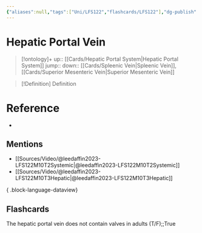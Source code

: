 ```yaml
---
{"aliases":null,"tags":["Uni/LFS122","flashcards/LFS122"],"dg-publish":true,"permalink":"/cards/hepatic-portal-vein/","dgPassFrontmatter":true}
---
```


# Hepatic Portal Vein

> [!ontology]+
> up:: [[Cards/Hepatic Portal System\|Hepatic Portal System]]
> jump:: 
> down:: [[Cards/Spleenic Vein\|Spleenic Vein]], [[Cards/Superior Mesenteric Vein\|Superior Mesenteric Vein]]

> [!Definition] Definition
> 

# Reference
- 

## Mentions
- [[Sources/Video/@leedaffin2023-LFS122M10T2Systemic\|@leedaffin2023-LFS122M10T2Systemic]]
- [[Sources/Video/@leedaffin2023-LFS122M10T3Hepatic\|@leedaffin2023-LFS122M10T3Hepatic]]

{ .block-language-dataview}

## Flashcards

The hepatic portal vein does not contain valves in adults (T/F);;True
<!--SR:!2023-10-26,2,150-->
